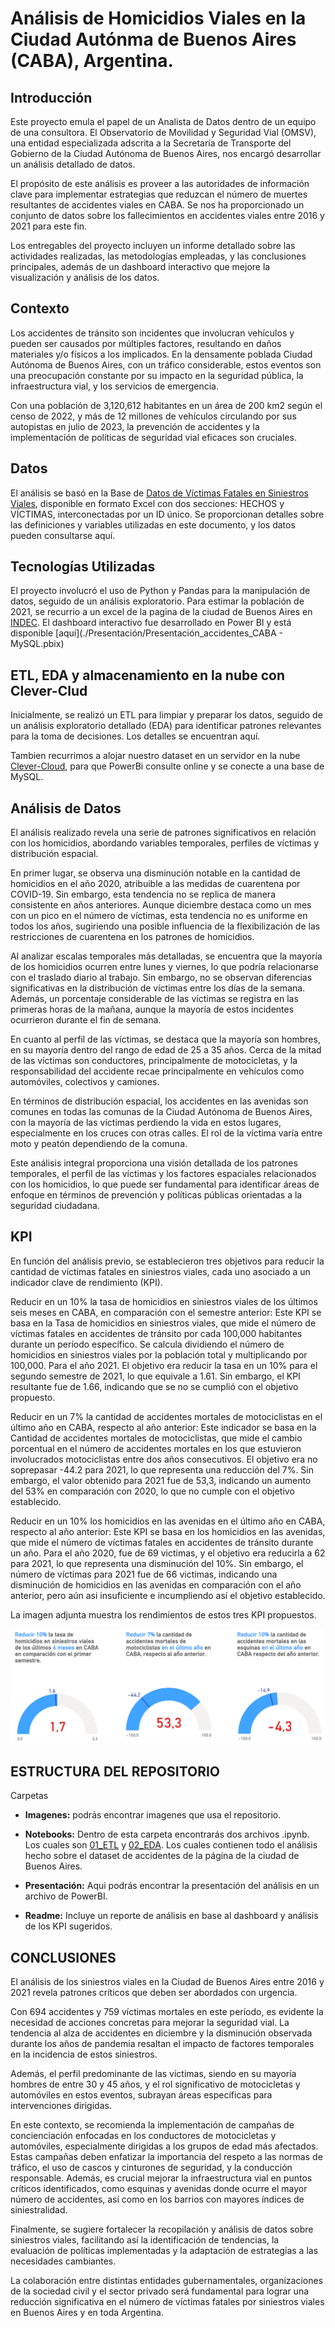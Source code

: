 # Análisis de Homicidios Viales en la Ciudad Autónma de Buenos Aires (CABA), Argentina.

## Introducción
Este proyecto emula el papel de un Analista de Datos dentro de un equipo de una consultora. El Observatorio de Movilidad y Seguridad Vial (OMSV), una entidad especializada adscrita a la Secretaría de Transporte del Gobierno de la Ciudad Autónoma de Buenos Aires, nos encargó desarrollar un análisis detallado de datos.

El propósito de este análisis es proveer a las autoridades de información clave para implementar estrategias que reduzcan el número de muertes resultantes de accidentes viales en CABA. Se nos ha proporcionado un conjunto de datos sobre los fallecimientos en accidentes viales entre 2016 y 2021 para este fin.

Los entregables del proyecto incluyen un informe detallado sobre las actividades realizadas, las metodologías empleadas, y las conclusiones principales, además de un dashboard interactivo que mejore la visualización y análisis de los datos.

## Contexto
Los accidentes de tránsito son incidentes que involucran vehículos y pueden ser causados por múltiples factores, resultando en daños materiales y/o físicos a los implicados. En la densamente poblada Ciudad Autónoma de Buenos Aires, con un tráfico considerable, estos eventos son una preocupación constante por su impacto en la seguridad pública, la infraestructura vial, y los servicios de emergencia.

Con una población de 3,120,612 habitantes en un área de 200 km2 según el censo de 2022, y más de 12 millones de vehículos circulando por sus autopistas en julio de 2023, la prevención de accidentes y la implementación de políticas de seguridad vial eficaces son cruciales.

## Datos
El análisis se basó en la Base de [Datos de Víctimas Fatales en Siniestros Viales](https://data.buenosaires.gob.ar/dataset/victimas-siniestros-viales), disponible en formato Excel con dos secciones: HECHOS y VÍCTIMAS, interconectadas por un ID único. Se proporcionan detalles sobre las definiciones y variables utilizadas en este documento, y los datos pueden consultarse aquí.

## Tecnologías Utilizadas
El proyecto involucró el uso de Python y Pandas para la manipulación de datos, seguido de un análisis exploratorio. Para estimar la población de 2021, se recurrio a un excel de la pagina de la ciudad de Buenos Aires en [INDEC](https://www.indec.gob.ar/indec/web/Nivel4-Tema-2-41-165). El dashboard interactivo fue desarrollado en Power BI y está disponible [aquí](./Presentación/Presentación_accidentes_CABA - MySQL.pbix)

## ETL, EDA y almacenamiento en la nube con Clever-Clud
Inicialmente, se realizó un ETL para limpiar y preparar los datos, seguido de un análisis exploratorio detallado (EDA) para identificar patrones relevantes para la toma de decisiones. Los detalles se encuentran aquí.

Tambien recurrimos a alojar nuestro dataset en un servidor en la nube [Clever-Cloud](https://console.clever-cloud.com/), para que PowerBi consulte online y se conecte a una base de MySQL.

## Análisis de Datos
El análisis realizado revela una serie de patrones significativos en relación con los homicidios, abordando variables temporales, perfiles de víctimas y distribución espacial.

En primer lugar, se observa una disminución notable en la cantidad de homicidios en el año 2020, atribuible a las medidas de cuarentena por COVID-19. Sin embargo, esta tendencia no se replica de manera consistente en años anteriores. Aunque diciembre destaca como un mes con un pico en el número de víctimas, esta tendencia no es uniforme en todos los años, sugiriendo una posible influencia de la flexibilización de las restricciones de cuarentena en los patrones de homicidios.

Al analizar escalas temporales más detalladas, se encuentra que la mayoría de los homicidios ocurren entre lunes y viernes, lo que podría relacionarse con el traslado diario al trabajo. Sin embargo, no se observan diferencias significativas en la distribución de víctimas entre los días de la semana. Además, un porcentaje considerable de las víctimas se registra en las primeras horas de la mañana, aunque la mayoría de estos incidentes ocurrieron durante el fin de semana.

En cuanto al perfil de las víctimas, se destaca que la mayoría son hombres, en su mayoría dentro del rango de edad de 25 a 35 años. Cerca de la mitad de las víctimas son conductores, principalmente de motocicletas, y la responsabilidad del accidente recae principalmente en vehículos como automóviles, colectivos y camiones.

En términos de distribución espacial, los accidentes en las avenidas son comunes en todas las comunas de la Ciudad Autónoma de Buenos Aires, con la mayoría de las víctimas perdiendo la vida en estos lugares, especialmente en los cruces con otras calles. El rol de la víctima varía entre moto y peatón dependiendo de la comuna.

Este análisis integral proporciona una visión detallada de los patrones temporales, el perfil de las víctimas y los factores espaciales relacionados con los homicidios, lo que puede ser fundamental para identificar áreas de enfoque en términos de prevención y políticas públicas orientadas a la seguridad ciudadana.

## KPI
En función del análisis previo, se establecieron tres objetivos para reducir la cantidad de víctimas fatales en siniestros viales, cada uno asociado a un indicador clave de rendimiento (KPI).

Reducir en un 10% la tasa de homicidios en siniestros viales de los últimos seis meses en CABA, en comparación con el semestre anterior:
Este KPI se basa en la Tasa de homicidios en siniestros viales, que mide el número de víctimas fatales en accidentes de tránsito por cada 100,000 habitantes durante un período específico. Se calcula dividiendo el número de homicidios en siniestros viales por la población total y multiplicando por 100,000. Para el año 2021. El objetivo era reducir la tasa en un 10% para el segundo semestre de 2021, lo que equivale a 1.61. Sin embargo, el KPI resultante fue de 1.66, indicando que se no se cumplió con el objetivo propuesto.

Reducir en un 7% la cantidad de accidentes mortales de motociclistas en el último año en CABA, respecto al año anterior:
Este indicador se basa en la Cantidad de accidentes mortales de motociclistas, que mide el cambio porcentual en el número de accidentes mortales en los que estuvieron involucrados motociclistas entre dos años consecutivos. El objetivo era no soprepasar -44.2 para 2021, lo que representa una reducción del 7%. Sin embargo, el valor obtenido para 2021 fue de 53,3, indicando un aumento del 53% en comparación con 2020, lo que no cumple con el objetivo establecido.

Reducir en un 10% los homicidios en las avenidas en el último año en CABA, respecto al año anterior:
Este KPI se basa en los homicidios en las avenidas, que mide el número de víctimas fatales en accidentes de tránsito durante un año. Para el año 2020, fue de 69 victimas, y el objetivo era reducirla a 62 para 2021, lo que representa una disminución del 10%. Sin embargo, el número de víctimas para 2021 fue de 66 victimas, indicando una disminución de homicidios en las avenidas en comparación con el año anterior, pero aún asi insuficiente e incumpliendo así el objetivo establecido.

La imagen adjunta muestra los rendimientos de estos tres KPI propuestos.

![KPI](Imagenes/KPIs.png)

## ESTRUCTURA DEL REPOSITORIO
Carpetas
*  **Imagenes:** podrás encontrar imagenes que usa el repositorio.

*  **Notebooks:** Dentro de esta carpeta encontrarás dos archivos .ipynb. Los cuales son [01_ETL](Notebooks/01_ETL.ipynb) y [02_EDA](Notebooks/02_EDA.ipynb). Los cuales contienen todo el análisis hecho sobre el dataset de accidentes de la página de la ciudad de Buenos Aires.

*  **Presentación:** Aqui podrás encontrar la presentación del análisis en un archivo de PowerBI.

*  **Readme:** Incluye un reporte de análisis en base al dashboard y análisis de los KPI sugeridos.

## CONCLUSIONES
El análisis de los siniestros viales en la Ciudad de Buenos Aires entre 2016 y 2021 revela patrones críticos que deben ser abordados con urgencia. 

Con 694 accidentes y 759 víctimas mortales en este período, es evidente la necesidad de acciones concretas para mejorar la seguridad vial. La tendencia al alza de accidentes en diciembre y la disminución observada durante los años de pandemia resaltan el impacto de factores temporales en la incidencia de estos siniestros. 

Además, el perfil predominante de las víctimas, siendo en su mayoría hombres de entre 30 y 45 años, y el rol significativo de motocicletas y automóviles en estos eventos, subrayan áreas específicas para intervenciones dirigidas.

En este contexto, se recomienda la implementación de campañas de concienciación enfocadas en los conductores de motocicletas y automóviles, especialmente dirigidas a los grupos de edad más afectados. Estas campañas deben enfatizar la importancia del respeto a las normas de tráfico, el uso de cascos y cinturones de seguridad, y la conducción responsable. Además, es crucial mejorar la infraestructura vial en puntos críticos identificados, como esquinas y avenidas donde ocurre el mayor número de accidentes, así como en los barrios con mayores índices de siniestralidad.

Finalmente, se sugiere fortalecer la recopilación y análisis de datos sobre siniestros viales, facilitando así la identificación de tendencias, la evaluación de políticas implementadas y la adaptación de estrategias a las necesidades cambiantes. 

La colaboración entre distintas entidades gubernamentales, organizaciones de la sociedad civil y el sector privado será fundamental para lograr una reducción significativa en el número de víctimas fatales por siniestros viales en Buenos Aires y en toda Argentina.
